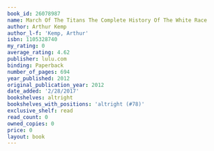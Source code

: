 ```yaml
---
book_id: 26078987
name: March Of The Titans The Complete History Of The White Race
author: Arthur Kemp
author_l-f: 'Kemp, Arthur'
isbn: 1105328740
my_rating: 0
average_rating: 4.62
publisher: lulu.com
binding: Paperback
number_of_pages: 694
year_published: 2012
original_publication_year: 2012
date_added: '2/28/2017'
bookshelves: altright
bookshelves_with_positions: 'altright (#78)'
exclusive_shelf: read
read_count: 0
owned_copies: 0
price: 0
layout: book
---
```

